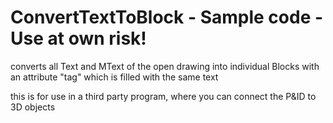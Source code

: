 # ConvertTextToBlock - Sample code - Use at own risk!
converts all Text and MText of the open drawing into individual Blocks with an attribute "tag" which is filled with the same text

this is for use in a third party program, where you can connect the P&ID to 3D objects
